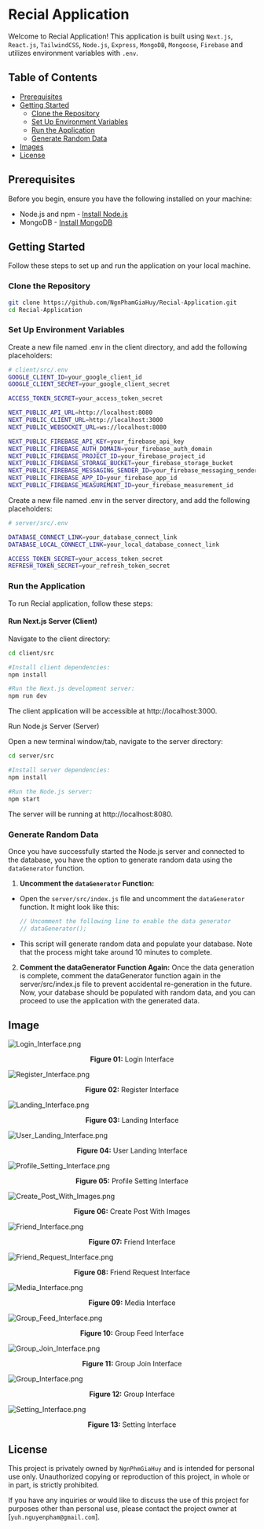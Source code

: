 # Recial Application

Welcome to Recial Application! This application is built using `Next.js`, `React.js`, `TailwindCSS`, `Node.js`, `Express`, `MongoDB`, `Mongoose`, `Firebase` and utilizes environment variables with `.env`.

## Table of Contents

- [Prerequisites](#prerequisites)
- [Getting Started](#getting-started)
    - [Clone the Repository](#clone-the-repository)
    - [Set Up Environment Variables](#set-up-environment-variables)
    - [Run the Application](#run-the-application)
    - [Generate Random Data](#generate-random-data)
- [Images](#images)
- [License](#license)

## Prerequisites

Before you begin, ensure you have the following installed on your machine:

- Node.js and npm - [Install Node.js](https://nodejs.org/)
- MongoDB - [Install MongoDB](https://www.mongodb.com/try/download/community)

## Getting Started

Follow these steps to set up and run the application on your local machine.

### Clone the Repository

```bash
git clone https://github.com/NgnPhamGiaHuy/Recial-Application.git
cd Recial-Application
```

### Set Up Environment Variables

Create a new file named .env in the client directory, and add the following placeholders:

```bash
# client/src/.env
GOOGLE_CLIENT_ID=your_google_client_id
GOOGLE_CLIENT_SECRET=your_google_client_secret

ACCESS_TOKEN_SECRET=your_access_token_secret

NEXT_PUBLIC_API_URL=http://localhost:8080
NEXT_PUBLIC_CLIENT_URL=http://localhost:3000
NEXT_PUBLIC_WEBSOCKET_URL=ws://localhost:8080

NEXT_PUBLIC_FIREBASE_API_KEY=your_firebase_api_key
NEXT_PUBLIC_FIREBASE_AUTH_DOMAIN=your_firebase_auth_domain
NEXT_PUBLIC_FIREBASE_PROJECT_ID=your_firebase_project_id
NEXT_PUBLIC_FIREBASE_STORAGE_BUCKET=your_firebase_storage_bucket
NEXT_PUBLIC_FIREBASE_MESSAGING_SENDER_ID=your_firebase_messaging_sender_id
NEXT_PUBLIC_FIREBASE_APP_ID=your_firebase_app_id
NEXT_PUBLIC_FIREBASE_MEASUREMENT_ID=your_firebase_measurement_id
```

Create a new file named .env in the server directory, and add the following placeholders:
```bash
# server/src/.env

DATABASE_CONNECT_LINK=your_database_connect_link
DATABASE_LOCAL_CONNECT_LINK=your_local_database_connect_link

ACCESS_TOKEN_SECRET=your_access_token_secret
REFRESH_TOKEN_SECRET=your_refresh_token_secret
```

### Run the Application

To run Recial application, follow these steps:

#### Run Next.js Server (Client)

Navigate to the client directory:

```bash
cd client/src

#Install client dependencies:
npm install

#Run the Next.js development server:
npm run dev
```

The client application will be accessible at http://localhost:3000.

Run Node.js Server (Server)

Open a new terminal window/tab, navigate to the server directory:

```bash
cd server/src

#Install server dependencies:
npm install

#Run the Node.js server:
npm start
```

The server will be running at http://localhost:8080.

### Generate Random Data

Once you have successfully started the Node.js server and connected to the database, you have the option to generate random data using the `dataGenerator` function.

1. **Uncomment the `dataGenerator` Function:**

* Open the `server/src/index.js` file and uncomment the `dataGenerator` function. It might look like this:

   ```javascript
   // Uncomment the following line to enable the data generator
   // dataGenerator();
* This script will generate random data and populate your database. Note that the process might take around 10 minutes to complete.

2. **Comment the dataGenerator Function Again:**
Once the data generation is complete, comment the dataGenerator function again in the server/src/index.js file to prevent accidental re-generation in the future. Now, your database should be populated with random data, and you can proceed to use the application with the generated data.

## Image
![Login_Interface.png](..%2F..%2FDownloads%2FThesis%2Fimg%2FUI%2FLogin_Interface.png)
<p align="center"><b>Figure 01:</b> Login Interface</p>

![Register_Interface.png](..%2F..%2FDownloads%2FThesis%2Fimg%2FUI%2FRegister_Interface.png)
<p align="center"><b>Figure 02:</b> Register Interface</p>

![Landing_Interface.png](..%2F..%2FDownloads%2FThesis%2Fimg%2FUI%2FLanding_Interface.png)
<p align="center"><b>Figure 03:</b> Landing Interface</p>

![User_Landing_Interface.png](..%2F..%2FDownloads%2FThesis%2Fimg%2FUI%2FUser_Landing_Interface.png)
<p align="center"><b>Figure 04:</b> User Landing Interface</p>

![Profile_Setting_Interface.png](..%2F..%2FDownloads%2FThesis%2Fimg%2FUI%2FProfile_Setting_Interface.png)
<p align="center"><b>Figure 05:</b> Profile Setting Interface</p>

![Create_Post_With_Images.png](..%2F..%2FDownloads%2FThesis%2Fimg%2FUI%2FCreate_Post_With_Images.png)
<p align="center"><b>Figure 06:</b> Create Post With Images</p>

![Friend_Interface.png](..%2F..%2FDownloads%2FThesis%2Fimg%2FUI%2FFriend_Interface.png)
<p align="center"><b>Figure 07:</b> Friend Interface</p>

![Friend_Request_Interface.png](..%2F..%2FDownloads%2FThesis%2Fimg%2FUI%2FFriend_Request_Interface.png)
<p align="center"><b>Figure 08:</b> Friend Request Interface</p>

![Media_Interface.png](..%2F..%2FDownloads%2FThesis%2Fimg%2FUI%2FMedia_Interface.png)
<p align="center"><b>Figure 09:</b> Media Interface</p>

![Group_Feed_Interface.png](..%2F..%2FDownloads%2FThesis%2Fimg%2FUI%2FGroup_Feed_Interface.png)
<p align="center"><b>Figure 10:</b> Group Feed Interface</p>

![Group_Join_Interface.png](..%2F..%2FDownloads%2FThesis%2Fimg%2FUI%2FGroup_Join_Interface.png)
<p align="center"><b>Figure 11:</b> Group Join Interface</p>

![Group_Interface.png](..%2F..%2FDownloads%2FThesis%2Fimg%2FUI%2FGroup_Interface.png)
<p align="center"><b>Figure 12:</b> Group Interface</p>

![Setting_Interface.png](..%2F..%2FDownloads%2FThesis%2Fimg%2FUI%2FSetting_Interface.png)
<p align="center"><b>Figure 13:</b> Setting Interface</p>

## License

This project is privately owned by `NgnPhmGiaHuy` and is intended for personal use only. Unauthorized copying or reproduction of this project, in whole or in part, is strictly prohibited.

If you have any inquiries or would like to discuss the use of this project for purposes other than personal use, please contact the project owner at [`yuh.nguyenpham@gmail.com`].
